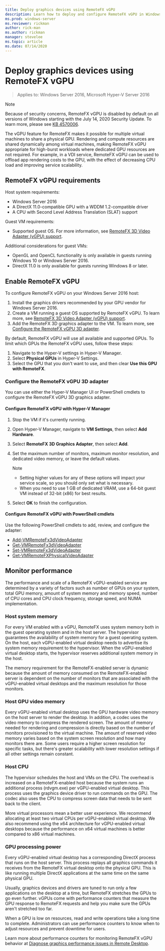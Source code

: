 ```yaml
---
title: Deploy graphics devices using RemoteFX vGPU
description: Learn how to deploy and configure RemoteFX vGPU in Windows Server
ms.prod: windows-server
ms.reviewer: rickman
author: rick-man
ms.author: rickman
manager: stevelee
ms.topic: article
ms.date: 07/14/2020
---
```


# Deploy graphics devices using RemoteFX vGPU

> Applies to: Windows Server 2016, Microsoft Hyper-V Server 2016

> [!NOTE]
> Because of security concerns, RemoteFX vGPU is disabled by default on all versions of Windows starting with the July 14, 2020 Security Update. To learn more, please see [KB 4570006](https://support.microsoft.com/help/4570006).

The vGPU feature for RemoteFX makes it possible for multiple virtual machines to share a physical GPU. Rendering and compute resources are shared dynamically among virtual machines, making RemoteFX vGPU appropriate for high-burst workloads where dedicated GPU resources are not required. For example, in a VDI service, RemoteFX vGPU can be used to offload app rendering costs to the GPU, with the effect of decreasing CPU load and improving service scalability.

## RemoteFX vGPU requirements

Host system requirements:

- Windows Server 2016
- A DirectX 11.0-compatible GPU with a WDDM 1.2-compatible driver
- A CPU with Second Level Address Translation (SLAT) support

Guest VM requirements:

- Supported guest OS. For more information, see [RemoteFX 3D Video Adapter (vGPU) support](../../../remote/remote-desktop-services/rds-supported-config.md#remotefx-3d-video-adapter-vgpu-support).

Additional considerations for guest VMs:

- OpenGL and OpenCL functionality is only available in guests running Windows 10 or Windows Server 2016.  
- DirectX 11.0 is only available for guests running Windows 8 or later.

## Enable RemoteFX vGPU

To configure RemoteFX vGPU on your Windows Server 2016 host:

1. Install the graphics drivers recommended by your GPU vendor for Windows Server 2016.
2. Create a VM running a guest OS supported by RemoteFX vGPU. To learn more, see [RemoteFX 3D Video Adapter (vGPU) support](../../../remote/remote-desktop-services/rds-supported-config.md#remotefx-3d-video-adapter-vgpu-support).
3. Add the RemoteFX 3D graphics adapter to the VM. To learn more, see [Configure the RemoteFX vGPU 3D adapter](#configure-the-remotefx-vgpu-3d-adapter).

By default, RemoteFX vGPU will use all available and supported GPUs. To limit which GPUs the RemoteFX vGPU uses, follow these steps:

1. Navigate to the Hyper-V settings in Hyper-V Manager.
2. Select **Physical GPUs** in Hyper-V Settings.
3. Select the GPU that you don't want to use, and then clear **Use this GPU with RemoteFX**.

### Configure the RemoteFX vGPU 3D adapter

You can use either the Hyper-V Manager UI or PowerShell cmdlets to configure the RemoteFX vGPU 3D graphics adapter.

#### Configure RemoteFX vGPU with Hyper-V Manager

1. Stop the VM if it's currently running.
2. Open Hyper-V Manager, navigate to **VM Settings**, then select **Add Hardware**.
3. Select **RemoteFX 3D Graphics Adapter**, then select **Add**.
4. Set the maximum number of monitors, maximum monitor resolution, and dedicated video memory, or leave the default values.

   > [!NOTE]
   > - Setting higher values for any of these options will impact your service scale, so you should only set what is necessary.
   > - When you need to use 1 GB of dedicated VRAM, use a 64-bit guest VM instead of 32-bit (x86) for best results.

5. Select **OK** to finish the configuration.

#### Configure RemoteFX vGPU with PowerShell cmdlets

Use the following PowerShell cmdlets to add, review, and configure the adapter:

- [Add-VMRemoteFx3dVideoAdapter](https://docs.microsoft.com/powershell/module/hyper-v/add-vmremotefx3dvideoadapter?view=win10-ps)
- [Get-VMRemoteFx3dVideoAdapter](https://docs.microsoft.com/powershell/module/hyper-v/get-vmremotefx3dvideoadapter?view=win10-ps)
- [Set-VMRemoteFx3dVideoAdapter](https://docs.microsoft.com/powershell/module/hyper-v/set-vmremotefx3dvideoadapter?view=win10-ps)
- [Get-VMRemoteFXPhysicalVideoAdapter](https://docs.microsoft.com/powershell/module/hyper-v/get-vmremotefxphysicalvideoadapter?view=win10-ps)

## Monitor performance

The performance and scale of a RemoteFX vGPU-enabled service are determined by a variety of factors such as number of GPUs on your system, total GPU memory, amount of system memory and memory speed, number of CPU cores and CPU clock frequency, storage speed, and NUMA implementation.

### Host system memory

For every VM enabled with a vGPU, RemoteFX uses system memory both in the guest operating system and in the host server. The hypervisor guarantees the availability of system memory for a guest operating system. On the host, each vGPU-enabled virtual desktop needs to advertise its system memory requirement to the hypervisor. When the vGPU-enabled virtual desktop starts, the hypervisor reserves additional system memory in the host.

The memory requirement for the RemoteFX-enabled server is dynamic because the amount of memory consumed on the RemoteFX-enabled server is dependent on the number of monitors that are associated with the vGPU-enabled virtual desktops and the maximum resolution for those monitors.

### Host GPU video memory

Every vGPU-enabled virtual desktop uses the GPU hardware video memory on the host server to render the desktop. In addition, a codec uses the video memory to compress the rendered screen. The amount of memory needed for rendering and compression is directly based on the number of monitors provisioned to the virtual machine. The amount of reserved video memory varies based on the system screen resolution and how many monitors there are. Some users require a higher screen resolution for specific tasks, but there's greater scalability with lower resolution settings if all other settings remain constant.

### Host CPU

The hypervisor schedules the host and VMs on the CPU. The overhead is increased on a RemoteFX-enabled host because the system runs an additional process (rdvgm.exe) per vGPU-enabled virtual desktop. This process uses the graphics device driver to run commands on the GPU. The codec also uses the CPU to compress screen data that needs to be sent back to the client.

More virtual processors mean a better user experience. We recommend allocating at least two virtual CPUs per vGPU-enabled virtual desktop. We also recommend using the x64 architecture for vGPU-enabled virtual desktops because the performance on x64 virtual machines is better compared to x86 virtual machines.

### GPU processing power

Every vGPU-enabled virtual desktop has a corresponding DirectX process that runs on the host server. This process replays all graphics commands it receives from the RemoteFX virtual desktop onto the physical GPU. This is like running multiple DirectX applications at the same time on the same physical GPU.

Usually, graphics devices and drivers are tuned to run only a few applications on the desktop at a time, but RemoteFX stretches the GPUs to go even further. vGPUs come with performance counters that measure the GPU response to RemoteFX requests and help you make sure the GPUs aren't stretched too far.

When a GPU is low on resources, read and write operations take a long time to complete. Administrators can use performance counters to know when to adjust resources and prevent downtime for users.

Learn more about performance counters for monitoring RemoteFX vGPU behavior at [Diagnose graphics performance issues in Remote Desktop](https://docs.microsoft.com/azure/virtual-desktop/remotefx-graphics-performance-counters).
